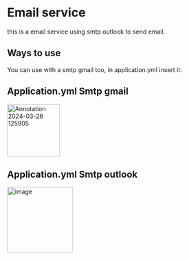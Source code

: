 
# Email service

this is a email service using smtp outlook to send email.

## Ways to use

You can use with a smtp gmail too, in application.yml insert it:

## Application.yml Smtp gmail
<img alt="Annotation 2024-03-26 125905" width="122" src="https://private-user-images.githubusercontent.com/123791537/316947460-f06acb33-89d1-4fe7-b5ad-12abe06ba828.png?jwt=eyJhbGciOiJIUzI1NiIsInR5cCI6IkpXVCJ9.eyJpc3MiOiJnaXRodWIuY29tIiwiYXVkIjoicmF3LmdpdGh1YnVzZXJjb250ZW50LmNvbSIsImtleSI6ImtleTUiLCJleHAiOjE3MTE0NzA1MzMsIm5iZiI6MTcxMTQ3MDIzMywicGF0aCI6Ii8xMjM3OTE1MzcvMzE2OTQ3NDYwLWYwNmFjYjMzLTg5ZDEtNGZlNy1iNWFkLTEyYWJlMDZiYTgyOC5wbmc_WC1BbXotQWxnb3JpdGhtPUFXUzQtSE1BQy1TSEEyNTYmWC1BbXotQ3JlZGVudGlhbD1BS0lBVkNPRFlMU0E1M1BRSzRaQSUyRjIwMjQwMzI2JTJGdXMtZWFzdC0xJTJGczMlMkZhd3M0X3JlcXVlc3QmWC1BbXotRGF0ZT0yMDI0MDMyNlQxNjIzNTNaJlgtQW16LUV4cGlyZXM9MzAwJlgtQW16LVNpZ25hdHVyZT1iZmU4NGE3ZDhjMzY4ZDkzMTg1YjlmYTI1OWFkNzk1OThkZDE5ZGQyNzVlY2U1ZWM4NDA1NmEyMjA3YWM3ZTAxJlgtQW16LVNpZ25lZEhlYWRlcnM9aG9zdCZhY3Rvcl9pZD0wJmtleV9pZD0wJnJlcG9faWQ9MCJ9.MRO1b85w38a86iAPur_4gwowB6HZsaXShytXOkQzlOM">

## Application.yml Smtp outlook
<img alt="image" width="153" src="https://private-user-images.githubusercontent.com/123791537/316954976-b94a42ad-1f59-4be7-a69c-bf1ffe965a8a.png?jwt=eyJhbGciOiJIUzI1NiIsInR5cCI6IkpXVCJ9.eyJpc3MiOiJnaXRodWIuY29tIiwiYXVkIjoicmF3LmdpdGh1YnVzZXJjb250ZW50LmNvbSIsImtleSI6ImtleTUiLCJleHAiOjE3MTE0NzA5OTMsIm5iZiI6MTcxMTQ3MDY5MywicGF0aCI6Ii8xMjM3OTE1MzcvMzE2OTU0OTc2LWI5NGE0MmFkLTFmNTktNGJlNy1hNjljLWJmMWZmZTk2NWE4YS5wbmc_WC1BbXotQWxnb3JpdGhtPUFXUzQtSE1BQy1TSEEyNTYmWC1BbXotQ3JlZGVudGlhbD1BS0lBVkNPRFlMU0E1M1BRSzRaQSUyRjIwMjQwMzI2JTJGdXMtZWFzdC0xJTJGczMlMkZhd3M0X3JlcXVlc3QmWC1BbXotRGF0ZT0yMDI0MDMyNlQxNjMxMzNaJlgtQW16LUV4cGlyZXM9MzAwJlgtQW16LVNpZ25hdHVyZT00Mjc3ZmU0OGQ1ZTY0ZjNlZDEyNTgyMDJmOTRlYTNjYzRjNTYwNmI3YjA1NjY2MjAzN2U2NDk0ZTFlMzEzZDVkJlgtQW16LVNpZ25lZEhlYWRlcnM9aG9zdCZhY3Rvcl9pZD0wJmtleV9pZD0wJnJlcG9faWQ9MCJ9.odYfHQCQ1HKWtoqlhiugV-MupRopS6AebxlH5PD8BQM">


